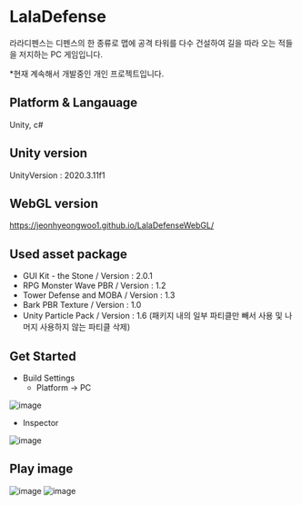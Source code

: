 # LalaDefense

라라디펜스는 디펜스의 한 종류로 맵에 공격 타워를 다수 건설하여 길을 따라 오는 적들을 저지하는 PC 게임입니다.

  *현재 계속해서 개발중인 개인 프로젝트입니다.
  

## Platform & Langauage

Unity, c#

## Unity version 

UnityVersion : 2020.3.11f1

## WebGL version

https://jeonhyeongwoo1.github.io/LalaDefenseWebGL/

## Used asset package

 * GUI Kit - the Stone / Version : 2.0.1
 * RPG Monster Wave PBR / Version : 1.2
 * Tower Defense and MOBA / Version : 1.3
 * Bark PBR Texture / Version : 1.0
 * Unity Particle Pack / Version : 1.6 (패키지 내의 일부 파티클만 빼서 사용 및 나머지 사용하지 않는 파티클 삭제)
 
 
## Get Started

 * Build Settings
    * Platform -> PC
    
![image](https://user-images.githubusercontent.com/50667930/142716067-91d86b3a-5f35-4b97-adcc-8ede4afee0bc.png)

 * Inspector


![image](https://user-images.githubusercontent.com/50667930/142716011-d178a553-29b0-4c18-97d8-e55f7601f552.png)


## Play image

![image](https://user-images.githubusercontent.com/50667930/142716392-a8e504f7-8d1a-4e03-bcd3-347b3fb18002.png)
![image](https://user-images.githubusercontent.com/50667930/142716638-d49c4bd7-0071-4528-a322-7e3785e7430a.png)

